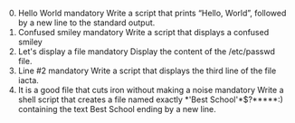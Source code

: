 0. Hello World
mandatory
Write a script that prints “Hello, World”, followed by a new line to the standard output.
1. Confused smiley
mandatory
Write a script that displays a confused smiley 
2. Let's display a file
mandatory
Display the content of the /etc/passwd file.
6. Line #2
mandatory
Write a script that displays the third line of the file iacta.
7. It is a good file that cuts iron without making a noise
mandatory
Write a shell script that creates a file named exactly \*\'Best School\'\*$\?\*\*\*\*\*:) containing the text Best School ending by a new line.
